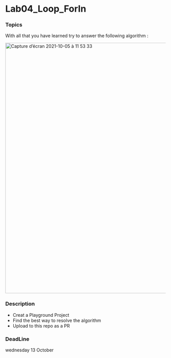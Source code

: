 # Lab04_Loop_ForIn

###  Topics

With all that you have learned try to answer the following algorithm :

<img width="788" alt="Capture d’écran 2021-10-05 à 11 53 33" src="https://user-images.githubusercontent.com/6766037/135994002-422dfd54-5713-488e-9e43-d67f53c29d3f.png">


### Description

* Creat a Playground Project 
* Find the best way to resolve the algorithm 
* Upload to this repo as a PR

### DeadLine

wednesday 13 October
